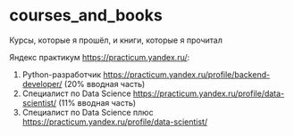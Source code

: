 # courses_and_books
Курсы, которые я прошёл, и книги, которые я прочитал

Яндекс практикум https://practicum.yandex.ru/:
1. Python-разработчик https://practicum.yandex.ru/profile/backend-developer/ (20% вводная часть)
2. Специалист по Data Science https://practicum.yandex.ru/profile/data-scientist/ (11% вводная часть) 
3. Специалист по Data Science плюс https://practicum.yandex.ru/profile/data-scientist/  
